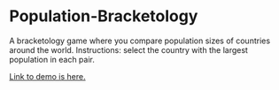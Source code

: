 # Population-Bracketology
A bracketology game where you compare population sizes of countries around the world. Instructions: select the country with the largest population in each pair.

[Link to demo is here.](http://populationbracketology.s3-website-us-west-2.amazonaws.com/)
